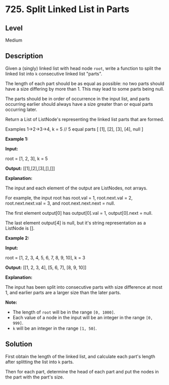 # 725. Split Linked List in Parts
## Level
Medium

## Description
Given a (singly) linked list with head node `root`, write a function to split the linked list into `k` consecutive linked list "parts".

The length of each part should be as equal as possible: no two parts should have a size differing by more than 1. This may lead to some parts being null.

The parts should be in order of occurrence in the input list, and parts occurring earlier should always have a size greater than or equal parts occurring later.

Return a List of ListNode's representing the linked list parts that are formed.

Examples 1->2->3->4, k = 5 // 5 equal parts [ [1], [2], [3], [4], null ]

**Example 1:**

**Input:**

root = [1, 2, 3], k = 5

**Output:** [[1],[2],[3],[],[]]

**Explanation:**

The input and each element of the output are ListNodes, not arrays.

For example, the input root has root.val = 1, root.next.val = 2, root.next.next.val = 3, and root.next.next.next = null.

The first element output[0] has output[0].val = 1, output[0].next = null.

The last element output[4] is null, but it's string representation as a ListNode is [].

**Example 2:**

**Input:**

root = [1, 2, 3, 4, 5, 6, 7, 8, 9, 10], k = 3

**Output:** [[1, 2, 3, 4], [5, 6, 7], [8, 9, 10]]

**Explanation:**

The input has been split into consecutive parts with size difference at most 1, and earlier parts are a larger size than the later parts.

**Note:**

* The length of `root` will be in the range `[0, 1000]`.
* Each value of a node in the input will be an integer in the range `[0, 999]`.
* `k` will be an integer in the range `[1, 50]`.

## Solution
First obtain the length of the linked list, and calculate each part's length after splitting the list into `k` parts.

Then for each part, determine the head of each part and put the nodes in the part with the part's size.
